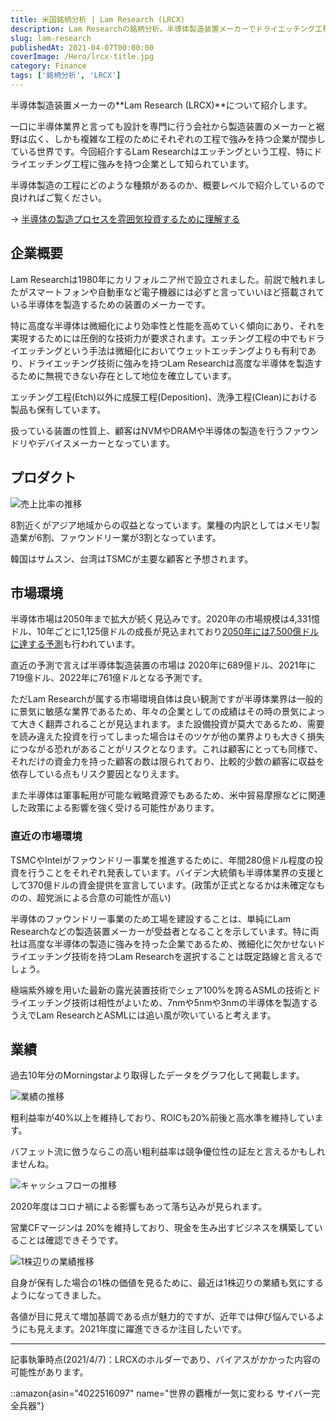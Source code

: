 ```yaml
---
title: 米国銘柄分析 | Lam Research (LRCX)
description: Lam Researchの銘柄分析。半導体製造装置メーカーでドライエッチング工程に特化。1980年創業、微細化技術で競争優位性を確立。TSMC・サムスン等が主要顧客、粗利益率40%以上とROIC20%前後の高収益。半導体市場拡大の恩恵を受ける装置株の投資分析。
slug: lam-research
publishedAt: 2021-04-07T00:00:00
coverImage: /Hero/lrcx-title.jpg
category: Finance
tags: ['銘柄分析', 'LRCX']
---
```


半導体製造装置メーカーの**Lam Research (LRCX)**について紹介します。

一口に半導体業界と言っても設計を専門に行う会社から製造装置のメーカーと裾野は広く、しかも複雑な工程のためにそれぞれの工程で強みを持つ企業が闊歩している世界です。今回紹介するLam Researchはエッチングという工程、特にドライエッチング工程に強みを持つ企業として知られています。

半導体製造の工程にどのような種類があるのか、概要レベルで紹介しているので良ければご覧ください。

-> [半導体の製造プロセスを雰囲気投資するために理解する](https://estrilda.damonge.com/post/semiconductor-proccess/)

## 企業概要

Lam Researchは1980年にカリフォルニア州で設立されました。前説で触れましたがスマートフォンや自動車など電子機器には必ずと言っていいほど搭載されている半導体を製造するための装置のメーカーです。

特に高度な半導体は微細化により効率性と性能を高めていく傾向にあり、それを実現するためには圧倒的な技術力が要求されます。エッチング工程の中でもドライエッチングという手法は微細化においてウェットエッチングよりも有利であり、ドライエッチング技術に強みを持つLam Researchは高度な半導体を製造するために無視できない存在として地位を確立しています。

エッチング工程(Etch)以外に成膜工程(Deposition)、洗浄工程(Clean)における製品も保有しています。

扱っている装置の性質上、顧客はNVMやDRAMや半導体の製造を行うファウンドリやデバイスメーカーとなっています。

## プロダクト

![売上比率の推移](/Stocks/lrcx-revenuerate.png)

8割近くがアジア地域からの収益となっています。業種の内訳としてはメモリ製造業が6割、ファウンドリー業が3割となっています。

韓国はサムスン、台湾はTSMCが主要な顧客と予想されます。

## 市場環境

半導体市場は2050年まで拡大が続く見込みです。2020年の市場規模は4,331憶ドル、10年ごとに1,125億ドルの成長が見込まれており[2050年には7,500億ドルに達する予測](https://eetimes.jp/ee/articles/2101/14/news026.html)も行われています。

直近の予測で言えば半導体製造装置の市場は 2020年に689億ドル、2021年に719億ドル、2022年に761億ドルとなる予測です。

ただLam Researchが属する市場環境自体は良い観測ですが半導体業界は一般的に景気に敏感な業界であるため、年々の企業としての成績はその時の景気によって大きく翻弄されることが見込まれます。また設備投資が莫大であるため、需要を読み違えた投資を行ってしまった場合はそのツケが他の業界よりも大きく損失につながる恐れがあることがリスクとなります。これは顧客にとっても同様で、それだけの資金力を持った顧客の数は限られており、比較的少数の顧客に収益を依存している点もリスク要因となりえます。

また半導体は軍事転用が可能な戦略資源でもあるため、米中貿易摩擦などに関連した政策による影響を強く受ける可能性があります。

### 直近の市場環境

TSMCやIntelがファウンドリー事業を推進するために、年間280億ドル程度の投資を行うことをそれぞれ発表しています。バイデン大統領も半導体業界の支援として370億ドルの資金提供を宣言しています。(政策が正式となるかは未確定なものの、超党派による合意の可能性が高い)

半導体のファウンドリー事業のため工場を建設することは、単純にLam Researchなどの製造装置メーカーが受益者となることを示しています。特に両社は高度な半導体の製造に強みを持った企業であるため、微細化に欠かせないドライエッチング技術を持つLam Researchを選択することは既定路線と言えるでしょう。

極端紫外線を用いた最新の露光装置技術でシェア100%を誇るASMLの技術とドライエッチング技術は相性がよいため、7nmや5nmや3nmの半導体を製造するうえでLam ResearchとASMLには追い風が吹いていると考えます。

## 業績

過去10年分のMorningstarより取得したデータをグラフ化して掲載します。

![業績の推移](/Stocks/lrcx-revenue.png)

粗利益率が40%以上を維持しており、ROICも20%前後と高水準を維持しています。

バフェット流に倣うならこの高い粗利益率は競争優位性の証左と言えるかもしれませんね。

![キャッシュフローの推移](/Stocks/lrcx-cashflow.png)

2020年度はコロナ禍による影響もあって落ち込みが見られます。

営業CFマージンは 20%を維持しており、現金を生み出すビジネスを構築していることは確認できそうです。

![1株辺りの業績推移](/Stocks/lrcx-eps.png)

自身が保有した場合の1株の価値を見るために、最近は1株辺りの業績も気にするようになってきました。

各値が目に見えて増加基調である点が魅力的ですが、近年では伸び悩んでいるようにも見えます。2021年度に躍進できるか注目したいです。

---

記事執筆時点(2021/4/7)：LRCXのホルダーであり、バイアスがかかった内容の可能性があります。

::amazon{asin="4022516097" name="世界の覇権が一気に変わる サイバー完全兵器"}
